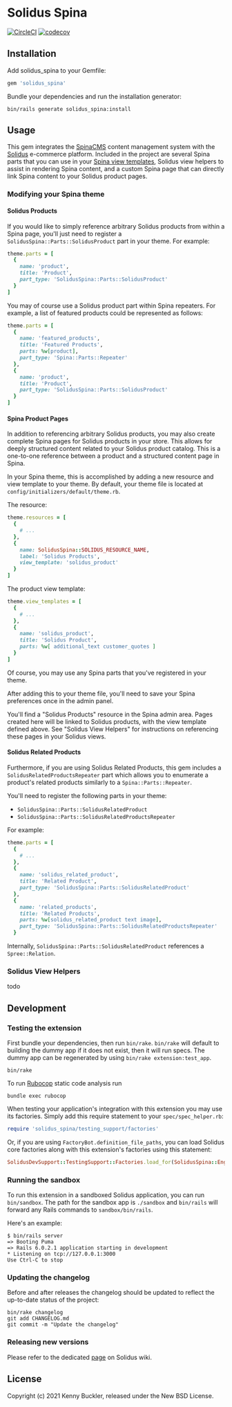# Solidus Spina

[![CircleCI](https://circleci.com/gh/solidusio-contrib/solidus_spina.svg?style=shield)](https://circleci.com/gh/solidusio-contrib/solidus_spina)
[![codecov](https://codecov.io/gh/solidusio-contrib/solidus_spina/branch/master/graph/badge.svg)](https://codecov.io/gh/solidusio-contrib/solidus_spina)

<!-- Explain what your extension does. -->

## Installation

Add solidus_spina to your Gemfile:

```ruby
gem 'solidus_spina'
```

Bundle your dependencies and run the installation generator:

```shell
bin/rails generate solidus_spina:install
```

## Usage

This gem integrates the [SpinaCMS](https://github.com/SpinaCMS/Spina) content management system with the [Solidus](https://github.com/solidusio/solidus) e-commerce platform. Included in the project are several Spina parts that you can use in your [Spina view templates](https://www.spinacms.com/guide/themes/view-templates), Solidus view helpers to assist in rendering Spina content, and a custom Spina page that can directly link Spina content to your Solidus product pages.

### Modifying your Spina theme

#### Solidus Products

If you would like to simply reference arbitrary Solidus products from within a Spina page, you'll just need to register a `SolidusSpina::Parts::SolidusProduct` part in your theme. For example:

```ruby
theme.parts = [
  {
    name: 'product',
    title: 'Product',
    part_type: 'SolidusSpina::Parts::SolidusProduct'
  }
]
```

You may of course use a Solidus product part within Spina repeaters. For example, a list of featured products could be represented as follows:

```ruby
theme.parts = [
  {
    name: 'featured_products',
    title: 'Featured Products',
    parts: %w[product],
    part_type: 'Spina::Parts::Repeater'
  },
  {
    name: 'product',
    title: 'Product',
    part_type: 'SolidusSpina::Parts::SolidusProduct'
  }
]
```

#### Spina Product Pages

In addition to referencing arbitrary Solidus products, you may also create complete Spina pages for Solidus products in your store. This allows for deeply structured content related to your Solidus product catalog. This is a one-to-one reference between a product and a structured content page in Spina.

In your Spina theme, this is accomplished by adding a new resource and view template to your theme. By default, your theme file is located at `config/initializers/default/theme.rb`.

The resource:

```ruby
theme.resources = [
  {
    # ...
  },
  {
    name: SolidusSpina::SOLIDUS_RESOURCE_NAME,
    label: 'Solidus Products',
    view_template: 'solidus_product'
  }
]
```

The product view template:

```ruby
theme.view_templates = [
  {
    # ...
  },
  {
    name: 'solidus_product',
    title: 'Solidus Product',
    parts: %w[ additional_text customer_quotes ]
  }
]
```

Of course, you may use any Spina parts that you've registered in your theme.

After adding this to your theme file, you'll need to save your Spina preferences once in the admin panel.

You'll find a "Solidus Products" resource in the Spina admin area. Pages created here will be linked to Solidus products, with the view template defined above. See "Solidus View Helpers" for instructions on referencing these pages in your Solidus views.

#### Solidus Related Products

Furthermore, if you are using Solidus Related Products, this gem includes a `SolidusRelatedProductsRepeater` part which allows you to enumerate a product's related products similarly to a `Spina::Parts::Repeater`.

You'll need to register the following parts in your theme:

- `SolidusSpina::Parts::SolidusRelatedProduct`
- `SolidusSpina::Parts::SolidusRelatedProductsRepeater`

For example:

```ruby
theme.parts = [
  {
    # ...
  },
  {
    name: 'solidus_related_product',
    title: 'Related Product',
    part_type: 'SolidusSpina::Parts::SolidusRelatedProduct'
  },
  {
    name: 'related_products',
    title: 'Related Products',
    parts: %w[solidus_related_product text image],
    part_type: 'SolidusSpina::Parts::SolidusRelatedProductsRepeater'
  }
```

Internally, `SolidusSpina::Parts::SolidusRelatedProduct` references a `Spree::Relation`.

### Solidus View Helpers

todo

## Development

### Testing the extension

First bundle your dependencies, then run `bin/rake`. `bin/rake` will default to building the dummy
app if it does not exist, then it will run specs. The dummy app can be regenerated by using
`bin/rake extension:test_app`.

```shell
bin/rake
```

To run [Rubocop](https://github.com/bbatsov/rubocop) static code analysis run

```shell
bundle exec rubocop
```

When testing your application's integration with this extension you may use its factories.
Simply add this require statement to your `spec/spec_helper.rb`:

```ruby
require 'solidus_spina/testing_support/factories'
```

Or, if you are using `FactoryBot.definition_file_paths`, you can load Solidus core
factories along with this extension's factories using this statement:

```ruby
SolidusDevSupport::TestingSupport::Factories.load_for(SolidusSpina::Engine)
```

### Running the sandbox

To run this extension in a sandboxed Solidus application, you can run `bin/sandbox`. The path for
the sandbox app is `./sandbox` and `bin/rails` will forward any Rails commands to
`sandbox/bin/rails`.

Here's an example:

```
$ bin/rails server
=> Booting Puma
=> Rails 6.0.2.1 application starting in development
* Listening on tcp://127.0.0.1:3000
Use Ctrl-C to stop
```

### Updating the changelog

Before and after releases the changelog should be updated to reflect the up-to-date status of
the project:

```shell
bin/rake changelog
git add CHANGELOG.md
git commit -m "Update the changelog"
```

### Releasing new versions

Please refer to the dedicated [page](https://github.com/solidusio/solidus/wiki/How-to-release-extensions) on Solidus wiki.

## License

Copyright (c) 2021 Kenny Buckler, released under the New BSD License.
